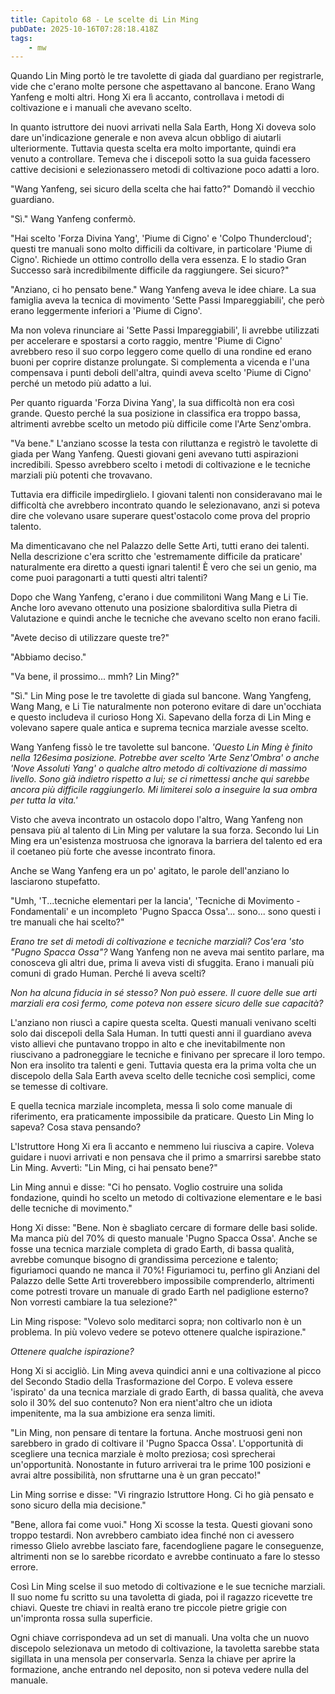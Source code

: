 ```yaml
---
title: Capitolo 68 - Le scelte di Lin Ming
pubDate: 2025-10-16T07:28:18.418Z
tags:
    - mw
---
```



Quando Lin Ming portò le tre tavolette di giada dal guardiano per registrarle, vide che c'erano molte persone che aspettavano al bancone. Erano Wang Yanfeng e molti altri.
Hong Xi era lì accanto, controllava i metodi di coltivazione e i manuali che avevano scelto.


In quanto istruttore dei nuovi arrivati nella Sala Earth, Hong Xi doveva solo dare un'indicazione generale e non aveva alcun obbligo di aiutarli ulteriormente. Tuttavia questa scelta era molto importante, quindi era venuto a controllare.
Temeva che i discepoli sotto la sua guida facessero cattive decisioni e selezionassero metodi di coltivazione poco adatti a loro.


"Wang Yanfeng, sei sicuro della scelta che hai fatto?" Domandò il vecchio guardiano.


"Sì." Wang Yanfeng confermò.


"Hai scelto 'Forza Divina Yang', 'Piume di Cigno' e 'Colpo Thundercloud'; questi tre manuali sono molto difficili da coltivare, in particolare 'Piume di Cigno'. Richiede un ottimo controllo della vera essenza. E lo stadio Gran Successo sarà incredibilmente difficile da raggiungere. Sei sicuro?"


"Anziano, ci ho pensato bene." Wang Yanfeng aveva le idee chiare. La sua famiglia aveva la tecnica di movimento 'Sette Passi Impareggiabili', che però erano leggermente inferiori a 'Piume di Cigno'.


Ma non voleva rinunciare ai 'Sette Passi Impareggiabili', li avrebbe utilizzati per accelerare e spostarsi a corto raggio, mentre 'Piume di Cigno' avrebbero reso il suo corpo leggero come quello di una rondine ed erano buoni per coprire distanze prolungate. Si complementa a vicenda e l'una compensava i punti deboli dell'altra, quindi aveva scelto 'Piume di Cigno' perché un metodo più adatto a lui.


Per quanto riguarda 'Forza Divina Yang', la sua difficoltà non era così grande. Questo perché la sua posizione in classifica era troppo bassa, altrimenti avrebbe scelto un metodo più difficile come l'Arte Senz'ombra.


"Va bene." L'anziano scosse la testa con riluttanza e registrò le tavolette di giada per Wang Yanfeng. Questi giovani geni avevano tutti aspirazioni incredibili.
Spesso avrebbero scelto i metodi di coltivazione e le tecniche marziali più potenti che trovavano.


Tuttavia era difficile impedirglielo. I giovani talenti non consideravano mai le difficoltà che avrebbero incontrato quando le selezionavano, anzi si poteva dire che volevano usare superare quest'ostacolo come prova del proprio talento.


Ma dimenticavano che nel Palazzo delle Sette Arti, tutti erano dei talenti. Nella descrizione c'era scritto che 'estremamente difficile da praticare' naturalmente era diretto a questi ignari talenti! È vero che sei un genio, ma come puoi paragonarti a tutti questi altri talenti?


Dopo che Wang Yanfeng, c'erano i due commilitoni Wang Mang e Li Tie. Anche loro avevano ottenuto una posizione sbalorditiva sulla Pietra di Valutazione e quindi anche le tecniche che avevano scelto non erano facili.


"Avete deciso di utilizzare queste tre?"


"Abbiamo deciso."


"Va bene, il prossimo... mmh? Lin Ming?"


"Sì." Lin Ming pose le tre tavolette di giada sul bancone. Wang Yangfeng, Wang Mang, e Li Tie naturalmente non poterono evitare di dare un'occhiata e questo includeva il curioso Hong Xi. Sapevano della forza di Lin Ming e volevano sapere quale antica e suprema tecnica marziale avesse scelto.


Wang Yanfeng fissò le tre tavolette sul bancone. <em>'Questo Lin Ming è finito nella 126esima posizione. Potrebbe aver scelto 'Arte Senz'Ombra' o anche 'Nove Assoluti Yang' o qualche altro metodo di coltivazione di massimo livello. Sono già indietro rispetto a lui; se ci rimettessi anche qui sarebbe ancora più difficile raggiungerlo. Mi limiterei solo a inseguire la sua ombra per tutta la vita.'</em>


Visto che aveva incontrato un ostacolo dopo l'altro, Wang Yanfeng non pensava più al talento di Lin Ming per valutare la sua forza. Secondo lui Lin Ming era un'esistenza mostruosa che ignorava la barriera del talento ed era il coetaneo più forte che avesse incontrato finora.


Anche se Wang Yanfeng era un po' agitato, le parole dell'anziano lo lasciarono stupefatto.


"Umh, 'T...tecniche elementari per la lancia', 'Tecniche di Movimento - Fondamentali' e un incompleto 'Pugno Spacca Ossa'... sono... sono questi i tre manuali che hai scelto?"


<em>Erano tre set di metodi di coltivazione e tecniche marziali? Cos'era 'sto "Pugno Spacca Ossa"?</em> Wang Yanfeng non ne aveva mai sentito parlare, ma conosceva gli altri due, prima li aveva visti di sfuggita.
Erano i manuali più comuni di grado Human. Perché li aveva scelti?


<em>Non ha alcuna fiducia in sé stesso? Non può essere. Il cuore delle sue arti marziali era così fermo, come poteva non essere sicuro delle sue capacità?</em>


L'anziano non riuscì a capire questa scelta.
Questi manuali venivano scelti solo dai discepoli della Sala Human. In tutti questi anni il guardiano aveva visto allievi che puntavano troppo in alto e che inevitabilmente non riuscivano a padroneggiare le tecniche e finivano per sprecare il loro tempo. Non era insolito tra talenti e geni.
Tuttavia questa era la prima volta che un discepolo della Sala Earth aveva scelto delle tecniche così semplici, come se temesse di coltivare.


E quella tecnica marziale incompleta, messa lì solo come manuale di riferimento, era praticamente impossibile da praticare. Questo Lin Ming lo sapeva? Cosa stava pensando?


L'Istruttore Hong Xi era lì accanto e nemmeno lui riusciva a capire. Voleva guidare i nuovi arrivati e non pensava che il primo a smarrirsi sarebbe stato Lin Ming. Avvertì: "Lin Ming, ci hai pensato bene?"


Lin Ming annuì e disse: "Ci ho pensato. Voglio costruire una solida fondazione, quindi ho scelto un metodo di coltivazione elementare e le basi delle tecniche di movimento."


Hong Xi disse: "Bene. Non è sbagliato cercare di formare delle basi solide. Ma manca più del 70% di questo manuale 'Pugno Spacca Ossa'. Anche se fosse una tecnica marziale completa di grado Earth, di bassa qualità, avrebbe comunque bisogno di grandissima percezione e talento; figuriamoci quando ne manca il 70%! Figuriamoci tu, perfino gli Anziani del Palazzo delle Sette Arti troverebbero impossibile comprenderlo, altrimenti come potresti trovare un manuale di grado Earth nel padiglione esterno? Non vorresti cambiare la tua selezione?"


Lin Ming rispose: "Volevo solo meditarci sopra; non coltivarlo non è un problema. In più volevo vedere se potevo ottenere qualche ispirazione."


<em>Ottenere qualche ispirazione?</em>


Hong Xi si accigliò. Lin Ming aveva quindici anni e una coltivazione al picco del Secondo Stadio della Trasformazione del Corpo. E voleva essere 'ispirato' da una tecnica marziale di grado Earth, di bassa qualità, che aveva solo il 30% del suo contenuto? Non era nient'altro che un idiota impenitente, ma la sua ambizione era senza limiti.


"Lin Ming, non pensare di tentare la fortuna. Anche mostruosi geni non sarebbero in grado di coltivare il 'Pugno Spacca Ossa'. L'opportunità di scegliere una tecnica marziale è molto preziosa; così sprecherai un'opportunità. Nonostante in futuro arriverai tra le prime 100 posizioni e avrai altre possibilità, non sfruttarne una è un gran peccato!"


Lin Ming sorrise e disse: "Vi ringrazio Istruttore Hong. Ci ho già pensato e sono sicuro della mia decisione."


"Bene, allora fai come vuoi." Hong Xi scosse la testa. Questi giovani sono troppo testardi. Non avrebbero cambiato idea finché non ci avessero rimesso
Glielo avrebbe lasciato fare, facendogliene pagare le conseguenze, altrimenti non se lo sarebbe ricordato e avrebbe continuato a fare lo stesso errore.


Così Lin Ming scelse il suo metodo di coltivazione e le sue tecniche marziali. Il suo nome fu scritto su una tavoletta di giada, poi il ragazzo ricevette tre chiavi. Queste tre chiavi in realtà erano tre piccole pietre grigie con un'impronta rossa sulla superficie.


Ogni chiave corrispondeva ad un set di manuali. Una volta che un nuovo discepolo selezionava un metodo di coltivazione, la tavoletta sarebbe stata sigillata in una mensola per conservarla. Senza la chiave per aprire la formazione, anche entrando nel deposito, non si poteva vedere nulla del manuale.
                                


                                



